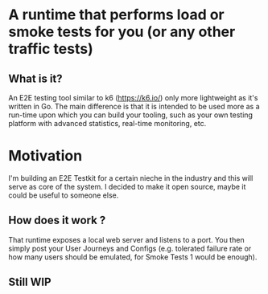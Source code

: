 # A runtime that performs load or smoke tests for you (or any other traffic tests)

## What is it?

An E2E testing tool similar to k6 (https://k6.io/) only more lightweight as it's written in Go. The main difference is
that it is intended to be
used more as a run-time upon which you can build your tooling, such as your own testing platform with
advanced statistics, real-time monitoring, etc.

# Motivation
I'm building an E2E Testkit for a certain nieche in the industry and this will serve as core of the system. I decided to make it open source, maybe it could be useful to someone else.

## How does it work ?

That runtime exposes a local web server and listens to a port. You then simply post your User Journeys and Configs (e.g.
tolerated failure rate or how many users should be emulated, for Smoke Tests 1 would be enough).

## Still WIP
